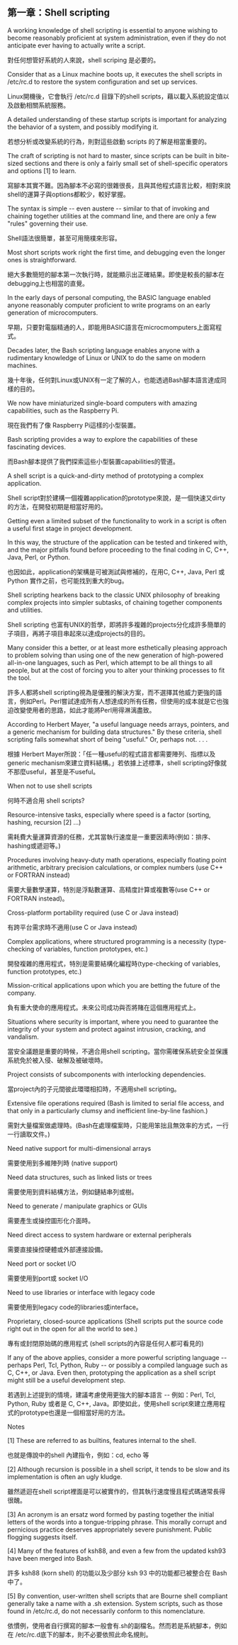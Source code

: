 第一章：Shell scripting
---

A working knowledge of shell scripting is essential to anyone wishing to become reasonably proficient 
at system administration, even if they do not anticipate ever having to actually write a script. 

對任何想管好系統的人來說，shell scriping 是必要的。

Consider that as a Linux machine boots up, it executes the shell scripts in /etc/rc.d 
to restore the system configuration and set up services.

Linux開機後，它會執行 /etc/rc.d 目錄下的shell scripts，藉以載入系統設定值以及啟動相關系統服務。

A detailed understanding of these startup scripts is important for analyzing the behavior of a system, 
and possibly modifying it.

若想分析或改變系統的行為，則對這些啟動 scripts 的了解是相當重要的。

The craft of scripting is not hard to master, since scripts can be built in bite-sized sections and there is only a fairly small set of shell-specific operators and options [1] to learn. 

寫腳本其實不難。因為腳本不必寫的很雜很長，且與其他程式語言比較，相對來說shell的運算子與options都較少，較好掌握。

The syntax is simple -- even austere -- similar to that of invoking and chaining together utilities at the command line, and there are only a few "rules" governing their use. 

Shell語法很簡單，甚至可用簡樸來形容。

Most short scripts work right the first time, and debugging even the longer ones is straightforward.

絕大多數簡短的腳本第一次執行時，就能顯示出正確結果。即使是較長的腳本在debugging上也相當的直覺。

In the early days of personal computing, the BASIC language enabled anyone reasonably computer proficient to write programs on an early generation of microcomputers. 

早期，只要對電腦精通的人，即能用BASIC語言在microcmomputers上面寫程式。
 
Decades later, the Bash scripting language enables anyone with a rudimentary knowledge of Linux or UNIX to do the same on modern machines.

幾十年後，任何對Linux或UNIX有一定了解的人，也能透過Bash腳本語言達成同樣的目的。

We now have miniaturized single-board computers with amazing capabilities, such as the Raspberry Pi.

現在我們有了像 Raspberry Pi這樣的小型裝置。

Bash scripting provides a way to explore the capabilities of these fascinating devices.

而Bash腳本提供了我們探索這些小型裝置capabilities的管道。

A shell script is a quick-and-dirty method of prototyping a complex application. 

Shell script對於建構一個複雜application的prototype來說，是一個快速又dirty的方法，在開發初期是相當好用的。

Getting even a limited subset of the functionality to work in a script is often a useful first stage in project development. 

In this way, the structure of the application can be tested and tinkered with, and the major pitfalls found before proceeding to the final coding in C, C++, Java, Perl, or Python.

也因如此，application的架構是可被測試與修補的，在用C, C++, Java, Perl 或Python 實作之前，也可能找到重大的bug。

Shell scripting hearkens back to the classic UNIX philosophy of breaking complex projects into simpler subtasks, of chaining together components and utilities. 

Shell scripting 也富有UNIX的哲學，即將許多複雜的projects分化成許多簡單的子項目，再將子項目串起來以達成projects的目的。

Many consider this a better, or at least more esthetically pleasing approach to problem solving than using one of the new generation of high-powered all-in-one languages, such as Perl, which attempt to be all things to all people, but at the cost of forcing you to alter your thinking processes to fit the tool.

許多人都將shell scripting視為是優雅的解決方案，而不選擇其他威力更強的語言，例如Perl。Perl嘗試達成所有人想達成的所有任務，但使用的成本就是它也強迫改變使用者的思路，如此才能將Perl用得淋漓盡致。

According to Herbert Mayer, "a useful language needs arrays, pointers, and a generic mechanism for building data structures." By these criteria, shell scripting falls somewhat short of being "useful." Or, perhaps not. . . .

根據 Herbert Mayer所說：「任一種useful的程式語言都需要陣列、指標以及generic mechanism來建立資料結構。」若依據上述標準，shell scripting好像就不那麼useful，甚至是不useful。

When not to use shell scripts

何時不適合用 shell scripts?

Resource-intensive tasks, especially where speed is a factor (sorting, hashing, recursion [2] ...)

需耗費大量運算資源的任務，尤其當執行速度是一重要因素時(例如：排序、hashing或遞迴等。)

Procedures involving heavy-duty math operations, especially floating point arithmetic, arbitrary precision calculations, or complex numbers (use C++ or FORTRAN instead)

需要大量數學運算，特別是浮點數運算、高精度計算或複數等(use C++ or FORTRAN instead)。

Cross-platform portability required (use C or Java instead)

有跨平台需求時不適用(use C or Java instead)

Complex applications, where structured programming is a necessity (type-checking of variables, function prototypes, etc.)

開發複雜的應用程式，特別是需要結構化編程時(type-checking of variables, function prototypes, etc.)

Mission-critical applications upon which you are betting the future of the company.

負有重大使命的應用程式。未來公司成功與否將賭在這個應用程式上。

Situations where security is important, where you need to guarantee the integrity of your system and protect against intrusion, cracking, and vandalism.

當安全議題是重要的時候，不適合用shell scripting。當你需確保系統安全並保護系統免於被入侵、破解及被破壞時。

Project consists of subcomponents with interlocking dependencies.

當project內的子元間彼此環環相扣時，不適用shell scripting。

Extensive file operations required (Bash is limited to serial file access, and that only in a particularly clumsy and inefficient line-by-line fashion.)

需對大量檔案做處理時。(Bash在處理檔案時，只能用笨拙且無效率的方式，一行一行讀取文件。)

Need native support for multi-dimensional arrays

需要使用到多維陣列時 (native support)

Need data structures, such as linked lists or trees

需要使用到資料結構方法，例如鏈結串列或樹。

Need to generate / manipulate graphics or GUIs

需要產生或操控圖形化介面時。

Need direct access to system hardware or external peripherals

需要直接操控硬體或外部連接設備。

Need port or socket I/O

需要使用到port或 socket I/O

Need to use libraries or interface with legacy code

需要使用到legacy code的libraries或interface。

Proprietary, closed-source applications (Shell scripts put the source code right out in the open for all the world to see.)

專有或封閉原始碼的應用程式 (shell scripts的內容是任何人都可看見的)

If any of the above applies, consider a more powerful scripting language -- perhaps Perl, Tcl, Python, Ruby -- or possibly a compiled language such as C, C++, or Java. Even then, prototyping the application as a shell script might still be a useful development step.

若遇到上述提到的情境，建議考慮使用更強大的腳本語言 -- 例如：Perl, Tcl, Python, Ruby 或者是 C, C++, Java。即使如此，使用shell script來建立應用程式的prototype也還是一個相當好用的方法。

Notes

[1]	
These are referred to as builtins, features internal to the shell.

也就是傳說中的shell 內建指令，例如：cd, echo 等

[2]	
Although recursion is possible in a shell script, it tends to be slow and its implementation is often an ugly kludge.

雖然遞迴在shell script裡面是可以被實作的，但其執行速度慢且程式碼通常長得很醜。

[3]	
An acronym is an ersatz word formed by pasting together the initial letters of the words into a tongue-tripping phrase. This morally corrupt and pernicious practice deserves appropriately severe punishment. Public flogging suggests itself.

[4]	
Many of the features of ksh88, and even a few from the updated ksh93 have been merged into Bash.

許多 ksh88 (korn shell) 的功能以及少部分 ksh 93 中的功能都已被整合在 Bash 中了。

[5]	
By convention, user-written shell scripts that are Bourne shell compliant generally take a name with a .sh extension. System scripts, such as those found in /etc/rc.d, do not necessarily conform to this nomenclature.

依慣例，使用者自行撰寫的腳本一般會有.sh的副檔名。然而若是系統腳本，例如在 /etc/rc.d底下的腳本，則不必要依照此命名規則。
